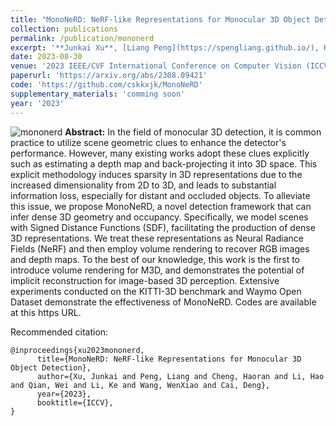 ```yaml
---
title: "MonoNeRD: NeRF-like Representations for Monocular 3D Object Detection"
collection: publications
permalink: /publication/mononerd
excerpt: '**Junkai Xu**, [Liang Peng](https://spengliang.github.io/), Haoran Cheng, Hao Li, Wei Qian, Ke Li, [Wenxiao Wang](https://www.wenxiaowang.com/), [Deng Cai](http://www.cad.zju.edu.cn/home/dengcai/)'
date: 2023-08-30
venue: '2023 IEEE/CVF International Conference on Computer Vision (ICCV)'
paperurl: 'https://arxiv.org/abs/2308.09421'
code: 'https://github.com/cskkxjk/MonoNeRD'
supplementary_materials: 'comming soon'
year: '2023'
---
```

![mononerd](https://cskkxjk.github.io/images/publications/mononerd.gif)
<b>Abstract:</b>
In the field of monocular 3D detection, it is common practice to utilize scene geometric clues to enhance the detector's performance. However, many existing works adopt these clues explicitly such as estimating a depth map and back-projecting it into 3D space. This explicit methodology induces sparsity in 3D representations due to the increased dimensionality from 2D to 3D, and leads to substantial information loss, especially for distant and occluded objects. To alleviate this issue, we propose MonoNeRD, a novel detection framework that can infer dense 3D geometry and occupancy. Specifically, we model scenes with Signed Distance Functions (SDF), facilitating the production of dense 3D representations. We treat these representations as Neural Radiance Fields (NeRF) and then employ volume rendering to recover RGB images and depth maps. To the best of our knowledge, this work is the first to introduce volume rendering for M3D, and demonstrates the potential of implicit reconstruction for image-based 3D perception. Extensive experiments conducted on the KITTI-3D benchmark and Waymo Open Dataset demonstrate the effectiveness of MonoNeRD. Codes are available at this https URL.

Recommended citation: 
```
@inproceedings{xu2023mononerd,
      title={MonoNeRD: NeRF-like Representations for Monocular 3D Object Detection},
      author={Xu, Junkai and Peng, Liang and Cheng, Haoran and Li, Hao and Qian, Wei and Li, Ke and Wang, WenXiao and Cai, Deng},
      year={2023},
      booktitle={ICCV},
}
```

